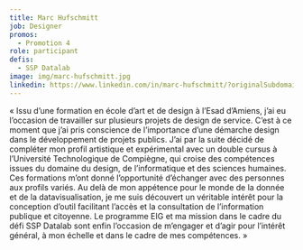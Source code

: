 ```yaml
---
title: Marc Hufschmitt
job: Designer
promos:
  - Promotion 4
role: participant
defis:
  - SSP Datalab
image: img/marc-hufschmitt.jpg
linkedin: https://www.linkedin.com/in/marc-hufschmitt/?originalSubdomain=fr
---
```

« Issu d’une formation en école d’art et de design à l’Esad d’Amiens, j’ai eu l’occasion de travailler sur plusieurs projets de design de service. C’est à ce moment que j’ai pris conscience de l’importance d’une démarche design dans le développement de projets publics. J’ai par la suite décidé de compléter mon profil artistique et expérimental avec un double cursus à l’Université Technologique de Compiègne, qui croise des compétences issues du domaine du design, de l’informatique et des sciences humaines. Ces formations m’ont donné l’opportunité d’échanger avec des personnes aux profils variés. Au delà de mon appétence pour le monde de la donnée et de la datavisualisation, je me suis découvert un véritable intérêt pour la conception d’outil facilitant l’accès et la consultation de l’information publique et citoyenne. Le programme EIG et ma mission dans le cadre du défi SSP Datalab sont enfin l’occasion de m’engager et d’agir pour l’intérêt général, à mon échelle et dans le cadre de mes compétences. »
